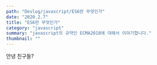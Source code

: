 ```yaml
---
path: "Devlog/javascript/ES6란 무엇인가"
date: "2020.2.7"
title: "ES6란 무엇인가"
category: "javascript"
summary: "javascript의 규약인 ECMA2018에 대해서 이야기합니다."
thumbnail: ""
---
```


안녕 친구들?